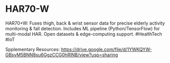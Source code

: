 # HAR70-W
HAR70+W: Fuses thigh, back &amp; wrist sensor data for precise elderly activity monitoring &amp; fall detection. Includes ML pipeline (Python/TensorFlow) for multi-modal HAR. Open datasets &amp; edge-computing support. #HealthTech #IoT

Spplementary Resources: https://drive.google.com/file/d/1YWKQYW-GBsyM5BNN8su6GgzCCG0hRlNB/view?usp=sharing

